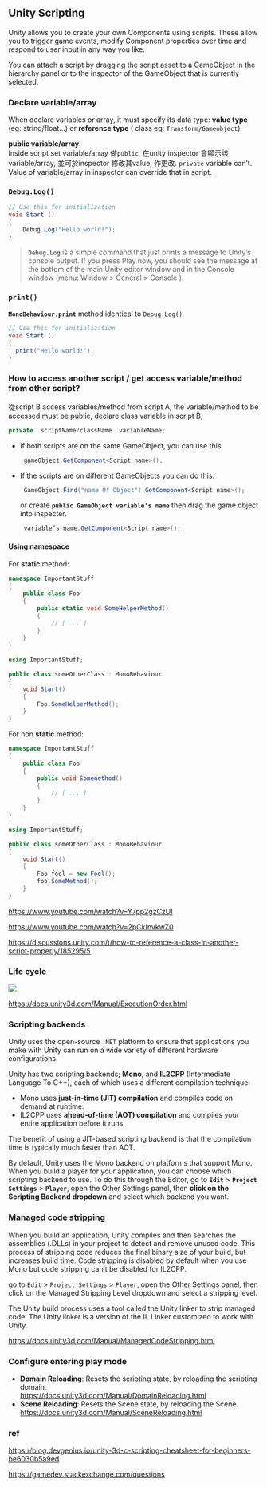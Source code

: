 ## Unity Scripting

Unity allows you to create your own Components using scripts. These allow you to trigger game events, modify Component properties over time and respond to user input in any way you like.

You can attach a script by dragging the script asset to a GameObject in the hierarchy panel or to the inspector
 of the GameObject that is currently selected. 

### Declare variable/array
When declare variables or array, it must specify its data type:   **value type** (eg: string/float…) or **reference type** ( class eg: `Transform/Gameobject`).

**public variable/array**: \
Inside script set variable/array 做`public`, 在unity inspector 會顯示該variable/array, 並可於inspector 修改其value, 作更改. `private` variable can’t.  Value of variable/array in inspector can override that in script.

### `Debug.Log()`
```cs
// Use this for initialization
void Start () 
{
    Debug.Log("Hello world!");
}
```

> **`Debug.Log`** is a simple command that just prints a message to Unity’s console output. If you press Play now, you should see the message at the bottom of the main Unity editor window and in the Console window (menu: Window > General > Console
).

### `print()`
**`MonoBehaviour.print`** method identical to `Debug.Log()`
```cs
// Use this for initialization
void Start () 
{
  print("Hello world!");
}
```

### How to access another script / get access variable/method from other script?
從script B access variables/method from script A, the variable/method to be accessed must be public,  declare class variable in script B,
```cs
private  scriptName/className  variableName;
```
- If both scripts are on the same GameObject, you can use this:
  ```cs
   gameObject.GetComponent<Script name>();
  ```
- If the scripts are on different GameObjects you can do this:
  ```cs
   GameObject.Find("name Of Object").GetComponent<Script name>();
  ```
  or create  **`public GameObject variable's name`**  then drag the game object into inspecter.
  ```cs
   variable’s name.GetComponent<Script name>();
  ```

#### Using namespace
For **static** method:

```cs
namespace ImportantStuff
{
    public class Foo
    {
        public static void SomeHelperMethod()
        {
            // [ ... ]
        }
    }
}

```
```cs
using ImportantStuff;

public class someOtherClass : MonoBehaviour
{
    void Start()
    {
        Foo.SomeHelperMethod();
    }
}

```
For non **static** method:

```cs
namespace ImportantStuff
{
    public class Foo
    {
        public void Somenethod()
        {
            // [ ... ]
        }
    }
}
```
```cs
using ImportantStuff;

public class someOtherClass : MonoBehaviour
{
    void Start()
    {
        Foo fool = new Fool();
        foo.SomeMethod();
    }
}

```

https://www.youtube.com/watch?v=Y7pp2gzCzUI

https://www.youtube.com/watch?v=2pCkInvkwZ0

https://discussions.unity.com/t/how-to-reference-a-class-in-another-script-properly/185295/5

### Life cycle
![](./img/monobehaviour_flowchart.svg)

https://docs.unity3d.com/Manual/ExecutionOrder.html

### Scripting backends
Unity uses the open-source `.NET` platform to ensure that applications you make with Unity can run on a wide variety of different hardware configurations.

Unity has two scripting backends; **Mono**, and **IL2CPP** (Intermediate Language To C++), each of which uses a different compilation technique:

- Mono uses **just-in-time (JIT) compilation** and compiles code on demand at runtime.
- IL2CPP uses **ahead-of-time (AOT) compilation** and compiles your entire application before it runs.

The benefit of using a JIT-based scripting backend is that the compilation time is typically much faster than AOT.

By default, Unity uses the Mono backend on platforms that support Mono. When you build a player for your application, you can choose which scripting backend to use. To do this through the Editor, go to **`Edit`** > **`Project Settings`** > **`Player`**, open the Other Settings panel, then **click on the Scripting Backend dropdown** and select which backend you want.

### Managed code stripping
When you build an application, Unity compiles and then searches the assemblies (.DLLs) in your project to detect and remove unused code. This process of stripping code reduces the final binary size of your build, but increases build time. Code stripping is disabled by default when you use Mono but code stripping can’t be disabled for IL2CPP. 

go to `Edit` > `Project Settings` > `Player`, open the Other Settings panel, then click on the Managed Stripping Level dropdown and select a stripping level.

The Unity build process uses a tool called the Unity linker to strip managed code. The Unity linker is a version of the IL Linker customized to work with Unity.

https://docs.unity3d.com/Manual/ManagedCodeStripping.html


### Configure entering play mode
- **Domain Reloading**: Resets the scripting state, by reloading the scripting domain. \
  https://docs.unity3d.com/Manual/DomainReloading.html
- **Scene Reloading**: Resets the Scene state, by reloading the Scene. \
  https://docs.unity3d.com/Manual/SceneReloading.html
  

### ref
https://blog.devgenius.io/unity-3d-c-scripting-cheatsheet-for-beginners-be6030b5a9ed

https://gamedev.stackexchange.com/questions

